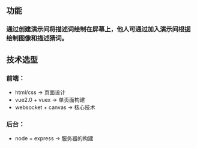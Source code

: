## 功能
### 通过创建演示间将描述词绘制在屏幕上，他人可通过加入演示间根据绘制图像和描述猜词。
## 技术选型
### 前端：
* html/css -> 页面设计
* vue2.0 + vuex -> 单页面构建
* websocket + canvas -> 核心技术
### 后台：
* node + express -> 服务器的构建